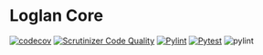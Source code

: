# Loglan Core

[![codecov](https://codecov.io/gh/torrua/loglan_core/branch/main/graph/badge.svg?token=PTNP59G7L4)](https://codecov.io/gh/torrua/loglan_core)
[![Scrutinizer Code Quality](https://scrutinizer-ci.com/g/torrua/loglan_core/badges/quality-score.png?b=main)](https://scrutinizer-ci.com/g/torrua/loglan_core/?branch=main)
[![Pylint](https://github.com/torrua/loglan_core/actions/workflows/pylint.yml/badge.svg)](https://github.com/torrua/loglan_core/actions/workflows/pylint.yml)
[![Pytest](https://github.com/torrua/loglan_core/actions/workflows/pytest.yml/badge.svg)](https://github.com/torrua/loglan_core/actions/workflows/pytest.yml)
![pylint](https://img.shields.io/badge/pylint-9.94-yellow?logo=python&logoColor=white)
